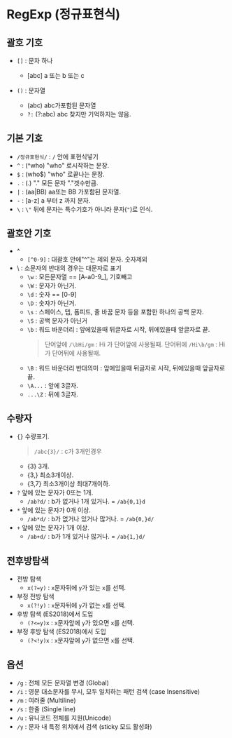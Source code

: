 # RegExp (정규표현식)


## 괄호 기호
- `[]` : 문자 하나 
  + [abc] a 또는 b 또는 c
 
- `()` : 문자열 
  + (abc) abc가포함된 문자열
  + `?:` (?:abc) abc 찾지만 기억하지는 않음.


## 기본 기호
- `/정규표현식/` : `/` 안에 표현식넣기
- `^` : (^who) "who" 로시작하는 문장.
- `$` : (who$) "who" 로끝나는 문장.
- `.` : (.) "." 모든 문자 "."겟수만큼.
- `|` : (aa|BB) aa또는 BB 가포함된 문자열.
- `-` : [a-z] a 부터 z 까지 문자.
- `\` : `\"` 뒤에 문자는 특수기호가 아니라 문자(`"`)로 인식.


## 괄호안 기호
- ^
  + `[^0-9]` : 대괄호 안에"^"는 제외 문자. 숫자제외
- \ : 소문자의 반대의 경우는 대문자로 표기
  + `\w` : 모든문자열  == [A-a0-9_], 기호빼고
  + `\W` : 문자가 아닌거. 
  + `\d` : 숫자 == [0-9]
  + `\D` : 숫자가 아닌거.
  + `\s` : 스페이스, 탭, 폼피드, 줄 바꿈 문자 등을 포함한 하나의 공백 문자.
  + `\S` : 공백 문자가 아닌거
  + `\b` : 워드 바운더리 : 앞에있을때 뒤글자로 시작, 뒤에있을때 앞글자로 끝.
    > 단어앞에 `/\bHi/gm` : Hi 가 단어앞에 사용될때.
    > 단어뒤에 `/Hi\b/gm` : Hi 가 단어뒤에 사용될때.
  + `\B` : 워드 바운더리 반대의미 : 앞에있을때 뒤글자로 시작, 뒤에있을때 앞글자로 끝.
  + `\A...` : 앞에 3글자.
  + `...\Z` : 뒤에 3글자.


## 수량자
- `{}` 수량표기.
  > `/abc{3}/` : c가 3개인경우
  + {3} 3개.
  + {3,}  최소3개이상.
  + {3,7} 최소3개이상 최대7개이하.
- `?` 앞에 있는 문자가 0또는 1개.
  + `/ab?d/` : b가 없거나 1개 있거나. = `/ab{0,1}d`
- `*` 앞에 있는 문자가 0개 이상.       
  + `/ab*d/` : b가 없거나 있거나 많거나. = `/ab{0,}d/`
- `+` 앞에 있는 문자가 1개 이상. 
  + `/ab+d/` : b가 1개 있거나 많거나. = `/ab{1,}d/`


## 전후방탐색
- 전방 탐색
  + `x(?=y)` : `x`문자뒤에 `y`가 있는 `x`를 선택.
- 부정 전방 탐색
  + `x(?!y)` : `x`문자뒤에 `y`가 없는 `x`를 선택.
- 후방 탐색 (ES2018)에서 도입
  + `(?<=y)x` : `x`문자앞에 `y`가 있으면 `x`를 선택.
- 부정 후방 탐색  (ES2018)에서 도입
  + `(?<!y)x` : `x`문자앞에 `y`가 없으면 `x`를 선택.


## 옵션
- `/g` : 전체 모든 문자열 변경 (Global)
- `/i` : 영문 대소문자를 무시, 모두 일치하는 패턴 검색 (case Insensitive)
- `/m` : 여러줄 (Multiline)
- `/s` : 한줄 (Single line)
- `/u` : 유니코드 전체를 지원(Unicode)
- `/y` : 문자 내 특정 위치에서 검색 (sticky 모드 활성화)
  